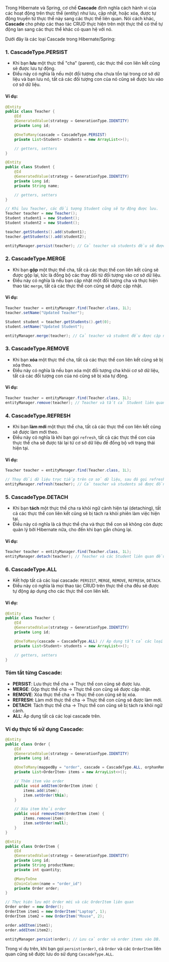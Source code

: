 Trong Hibernate và Spring, cơ chế **Cascade** định nghĩa cách hành vi của các hoạt động trên thực thể (entity) như lưu, cập nhật, hoặc xóa, được tự động truyền từ thực thể này sang các thực thể liên quan. Nói cách khác, **Cascade** cho phép các thao tác CRUD thực hiện trên một thực thể có thể tự động lan sang các thực thể khác có quan hệ với nó.

Dưới đây là các loại Cascade trong Hibernate/Spring:

### 1. **CascadeType.PERSIST**
- Khi bạn **lưu** một thực thể "cha" (parent), các thực thể con liên kết cũng sẽ được lưu tự động.
- Điều này có nghĩa là nếu một đối tượng cha chưa tồn tại trong cơ sở dữ liệu và bạn lưu nó, tất cả các đối tượng con của nó cũng sẽ được lưu vào cơ sở dữ liệu.

#### Ví dụ:
```java
@Entity
public class Teacher {
    @Id
    @GeneratedValue(strategy = GenerationType.IDENTITY)
    private Long id;

    @OneToMany(cascade = CascadeType.PERSIST)
    private List<Student> students = new ArrayList<>();

    // getters, setters
}

@Entity
public class Student {
    @Id
    @GeneratedValue(strategy = GenerationType.IDENTITY)
    private Long id;
    private String name;

    // getters, setters
}
```

```java
// Khi lưu Teacher, các đối tượng Student cũng sẽ tự động được lưu.
Teacher teacher = new Teacher();
Student student1 = new Student();
Student student2 = new Student();

teacher.getStudents().add(student1);
teacher.getStudents().add(student2);

entityManager.persist(teacher); // Cả teacher và students đều sẽ được lưu vào DB.
```

### 2. **CascadeType.MERGE**
- Khi bạn **gộp** một thực thể cha, tất cả các thực thể con liên kết cũng sẽ được gộp lại, tức là đồng bộ các thay đổi từ đối tượng vào cơ sở dữ liệu.
- Điều này có nghĩa là nếu bạn cập nhật một đối tượng cha và thực hiện thao tác `merge`, tất cả các thực thể con cũng sẽ được cập nhật.

#### Ví dụ:
```java
Teacher teacher = entityManager.find(Teacher.class, 1L);
teacher.setName("Updated Teacher");

Student student = teacher.getStudents().get(0);
student.setName("Updated Student");

entityManager.merge(teacher); // Cả teacher và student đều được cập nhật.
```

### 3. **CascadeType.REMOVE**
- Khi bạn **xóa** một thực thể cha, tất cả các thực thể con liên kết cũng sẽ bị xóa theo.
- Điều này có nghĩa là nếu bạn xóa một đối tượng cha khỏi cơ sở dữ liệu, tất cả các đối tượng con của nó cũng sẽ bị xóa tự động.

#### Ví dụ:
```java
Teacher teacher = entityManager.find(Teacher.class, 1L);
entityManager.remove(teacher); // Teacher và tất cả Student liên quan sẽ bị xóa.
```

### 4. **CascadeType.REFRESH**
- Khi bạn **làm mới** một thực thể cha, tất cả các thực thể con liên kết cũng sẽ được làm mới theo.
- Điều này có nghĩa là khi bạn gọi `refresh`, tất cả các thực thể con của thực thể cha sẽ được tải lại từ cơ sở dữ liệu để đồng bộ với trạng thái hiện tại.

#### Ví dụ:
```java
Teacher teacher = entityManager.find(Teacher.class, 1L);

// Thay đổi dữ liệu trực tiếp trên cơ sở dữ liệu, sau đó gọi refresh:
entityManager.refresh(teacher); // Cả teacher và students sẽ được đồng bộ với dữ liệu từ DB.
```

### 5. **CascadeType.DETACH**
- Khi bạn **tách** một thực thể cha ra khỏi ngữ cảnh hiện tại (detaching), tất cả các thực thể con liên kết cũng sẽ bị tách ra khỏi phiên làm việc hiện tại.
- Điều này có nghĩa là cả thực thể cha và thực thể con sẽ không còn được quản lý bởi Hibernate nữa, cho đến khi bạn gắn chúng lại.

#### Ví dụ:
```java
Teacher teacher = entityManager.find(Teacher.class, 1L);
entityManager.detach(teacher); // Teacher và các Student liên quan đều bị tách ra khỏi context quản lý của Hibernate.
```

### 6. **CascadeType.ALL**
- Kết hợp tất cả các loại cascade: `PERSIST`, `MERGE`, `REMOVE`, `REFRESH`, `DETACH`.
- Điều này có nghĩa là mọi thao tác CRUD trên thực thể cha đều sẽ được tự động áp dụng cho các thực thể con liên kết.

#### Ví dụ:
```java
@Entity
public class Teacher {
    @Id
    @GeneratedValue(strategy = GenerationType.IDENTITY)
    private Long id;

    @OneToMany(cascade = CascadeType.ALL) // Áp dụng tất cả các loại Cascade
    private List<Student> students = new ArrayList<>();

    // getters, setters
}
```

### **Tóm tắt từng Cascade:**
- **PERSIST**: Lưu thực thể cha -> Thực thể con cũng sẽ được lưu.
- **MERGE**: Gộp thực thể cha -> Thực thể con cũng sẽ được cập nhật.
- **REMOVE**: Xóa thực thể cha -> Thực thể con cũng sẽ bị xóa.
- **REFRESH**: Làm mới thực thể cha -> Thực thể con cũng sẽ được làm mới.
- **DETACH**: Tách thực thể cha -> Thực thể con cũng sẽ bị tách ra khỏi ngữ cảnh.
- **ALL**: Áp dụng tất cả các loại cascade trên.

### Ví dụ thực tế sử dụng Cascade:

```java
@Entity
public class Order {
    @Id
    @GeneratedValue(strategy = GenerationType.IDENTITY)
    private Long id;

    @OneToMany(mappedBy = "order", cascade = CascadeType.ALL, orphanRemoval = true)
    private List<OrderItem> items = new ArrayList<>();

    // Thêm item vào order
    public void addItem(OrderItem item) {
        items.add(item);
        item.setOrder(this);
    }

    // Xóa item khỏi order
    public void removeItem(OrderItem item) {
        items.remove(item);
        item.setOrder(null);
    }
}

@Entity
public class OrderItem {
    @Id
    @GeneratedValue(strategy = GenerationType.IDENTITY)
    private Long id;
    private String productName;
    private int quantity;

    @ManyToOne
    @JoinColumn(name = "order_id")
    private Order order;
}

// Thực hiện lưu một Order mới và các OrderItem liên quan
Order order = new Order();
OrderItem item1 = new OrderItem("Laptop", 1);
OrderItem item2 = new OrderItem("Mouse", 2);

order.addItem(item1);
order.addItem(item2);

entityManager.persist(order); // Lưu cả order và order items vào DB.
```

Trong ví dụ trên, khi bạn gọi `persist(order)`, cả `Order` và các `OrderItem` liên quan cũng sẽ được lưu do sử dụng `CascadeType.ALL`.